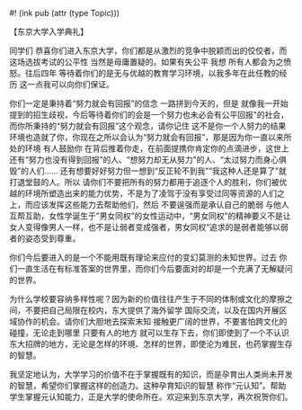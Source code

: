 #! (ink pub (attr (type Topic)))

【东京大学入学典礼】

同学们 恭喜你们进入东京大学，你们都是从激烈的竞争中脱颖而出的佼佼者，而这场选拔考试的公平性 当然是毋庸置疑的。如果有失公平 我想 所有人都会为之愤怒。往后四年 等待着你们的是无与优越的教育学习环境，以我多年在此任教的经历 这一点我可以向你们保证。

你们一定是秉持着“努力就会有回报”的信念 一路拼到今天的，但是 就像我一开始提到的招生歧视，今后等待着你们的会是一个努力也未必会有公平回报"的社会，而你所秉持的“努力就会有回报”这个观念，请你记住 这不是你一个人努力的结果 环境也造就了你，你现在之所以会认为“努力就会有回报”，那是因为你一直以来所处的环境 有人鼓励你 在背后推着你走，在前面提携你肯定你的点滴进步，这世上还有“努力也没有得到回报”的人、“想努力却无从努力"的人、“太过努力而身心俱毁”的人们…… 还有想要好好努力但一想到“反正轮不到我”“我这种人还是算了”就打退堂鼓的人。所以 请你们不要把所有的努力都用于追逐个人的胜利，你们被优越的环境所塑造出来的能力优势，不是为了凌驾于没有享受过同等资源的人们之上，而应该发挥这些能力去帮助他们，然后 不要逞强而是承认自己的脆弱 与他人互帮互助，女性学诞生于”男女同权”的女性运动中，“男女同权”的精神要义不是让女人变得像男人一样，也不是让弱者变成强者，男女同权“追求的是弱者能够以弱者的姿态受到尊重。

你们今后要进入的是一个不能用既有理论来应付的变幻莫测的未知世界。过去 你们一直生活在有标准答案的世界里，而你们今后要面对的却是一个充满了无解疑问的世界。

为什么学校要容纳多样性呢？因为新的价值往往产生于不同的体制或文化的摩擦之间，不要把自己局限在校内，东大提供了海外留学 国际交流，以及在国内开展区域协作的机会。请你们大胆地去探索末知 接触更广阔的世界，不要害怕跨文化的碰撞，无论走到哪里 只要有人的地方 就可以生存下去，你们即使到了一个不认识东大招牌的地方，无论是怎样的环境、怎样的世界，即使沦为难民，也药掌握生存的智慧。

我坚定地认为，大学学习的价值不在于掌握既有的知识，而是孕育出人类尚未开发的智慧，希望你们掌握这样的创造力。这种孕育知识的智慧 称作“元认知”。帮助学生掌握元认知能力，正是大学的使命所在。欢迎来到东京大学，再次祝贺你们。